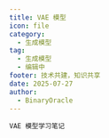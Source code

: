 ```yaml
---
title: VAE 模型
icon: file
category:
  - 生成模型
tag:
  - 生成模型
  - 编辑中
footer: 技术共建，知识共享
date: 2025-07-27
author:
  - BinaryOracle
---
```


`VAE 模型学习笔记` 

<!-- more -->

